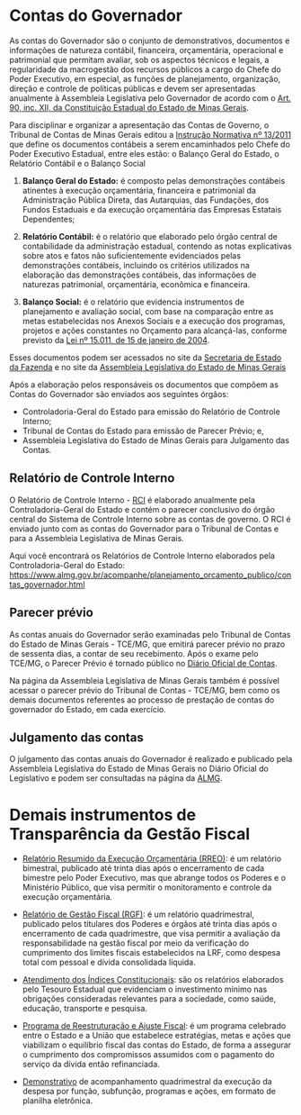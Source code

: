 # Contas do Governador

As contas do Governador são o conjunto de demonstrativos, documentos e informações de natureza contábil, financeira, orçamentária, operacional e patrimonial que permitam avaliar, sob os aspectos técnicos e legais, a regularidade da macrogestão dos recursos públicos a cargo do Chefe do Poder Executivo, em especial, as funções de planejamento, organização, direção e controle de políticas públicas e devem ser apresentadas anualmente à Assembleia Legislativa pelo Governador de acordo com o [Art. 90, inc. XII, da Constituição Estadual do Estado de Minas Gerais](https://www.almg.gov.br/export/sites/default/consulte/legislacao/Downloads/pdfs/ConstituicaoEstadual.pdf).

Para disciplinar e organizar a apresentação das Contas de Governo, o Tribunal de Contas de Minas Gerais editou a [Instrução Normativa nº 13/2011](https://www.tce.mg.gov.br/projetocontas/atos/IN-13-11.pdf) que define os documentos contábeis a serem encaminhados pelo Chefe do Poder Executivo Estadual, entre eles estão: o Balanço Geral do Estado, o Relatório Contábil e o Balanço Social

1. 	**Balanço Geral do Estado:** é composto pelas demonstrações contábeis atinentes à execução orçamentária, financeira e patrimonial da Administração Pública Direta, das Autarquias, das Fundações, dos Fundos Estaduais e da execução orçamentária das Empresas Estatais Dependentes;

2. **Relatório Contábil:** é o relatório que elaborado pelo órgão central de contabilidade da administração estadual, contendo as notas explicativas sobre atos e fatos não suficientemente evidenciados pelas demonstrações contábeis, incluindo os critérios utilizados na elaboração das demonstrações contábeis, das informações de naturezas patrimonial, orçamentária, econômica e financeira.

3. **Balanço Social:** é o relatório que evidencia instrumentos de planejamento e avaliação social, com base na comparação entre as metas estabelecidas nos Anexos Sociais e a execução dos programas, projetos e ações constantes no Orçamento para alcançá-las, conforme previsto da [Lei nº 15.011, de 15 de janeiro de 2004](https://www.almg.gov.br/consulte/legislacao/completa/completa.html?tipo=LEI&num=15011&comp=&ano=2004).

Esses documentos podem ser acessados no site da [Secretaria de Estado da Fazenda](http://www.fazenda.mg.gov.br/governo/contadoria_geral/relatorio_contabil/) e no site da [Assembleia Legislativa do Estado de Minas Gerais](https://www.almg.gov.br/acompanhe/planejamento_orcamento_publico/contas_governador.html)

Após a elaboração pelos responsáveis os documentos que compõem as Contas do Governador são enviados aos seguintes órgãos:

* Controladoria-Geral do Estado para emissão do Relatório de Controle Interno; 
* Tribunal de Contas do Estado para emissão de Parecer Prévio; e,
* Assembleia Legislativa do Estado de Minas Gerais para Julgamento das Contas.

## Relatório de Controle Interno

O Relatório de Controle Interno - [RCI](https://www.tce.mg.gov.br/IMG/Legislacao/legiscont/Instrucoes%20Normativas/IN_2011/IN-13-11.pdf) é elaborado anualmente pela Controladoria-Geral do Estado e contém o parecer conclusivo do órgão central do Sistema de Controle Interno sobre as contas de governo. O RCI é enviado junto com as contas do Governador para o Tribunal de Contas e para a Assembleia Legislativa de Minas Gerais.

Aqui você encontrará os Relatórios de Controle Interno elaborados pela Controladoria-Geral do Estado:
https://www.almg.gov.br/acompanhe/planejamento_orcamento_publico/contas_governador.html

## Parecer prévio

As contas anuais do Governador serão examinadas pelo Tribunal de Contas do Estado de Minas Gerais - TCE/MG, que emitirá parecer prévio no prazo de sessenta dias, a contar de seu recebimento. Após o exame pelo TCE/MG, o Parecer Prévio é tornado público no [Diário Oficial de Contas](https://www.almg.gov.br/acompanhe/planejamento_orcamento_publico/contas_tcemg.html).

Na página da Assembleia Legislativa de Minas Gerais também é possível acessar o parecer prévio do Tribunal de Contas - TCE/MG, bem como os demais documentos referentes ao processo de prestação de contas do governador do Estado, em cada exercício.

## Julgamento das contas

O julgamento das contas anuais do Governador é realizado e publicado pela Assembleia Legislativa do Estado de Minas Gerais no Diário Oficial do Legislativo e podem ser consultadas na página da [ALMG](https://www.almg.gov.br/consulte/legislacao/index.html?aba=js_tabLegislacaoMineira&subaba=js_tabLegislacaoMineiraSimples&tipoPesquisa=simples&pageNum=1&sltNorma=Resolucao&txtNum=&txtAno=&txtAss=CONTAS+E+GOVERNADOR+E+APROVACAO&txtPerIni=&txtPerFim=&tipoOrdem=2&sltResultPagina=10).

# Demais instrumentos de Transparência da Gestão Fiscal

- [Relatório Resumido da Execução Orçamentária (RREO)](http://www.fazenda.mg.gov.br/governo/contadoria_geral/lei_responsabilidade_fiscal/): é um relatório bimestral, publicado até trinta dias após o encerramento de cada bimestre pelo Poder Executivo, mas que abrange todos os Poderes e o Ministério Público, que visa permitir o monitoramento e controle da execução orçamentária.

- [Relatório de Gestão Fiscal (RGF)](http://www.fazenda.mg.gov.br/governo/contadoria_geral/lei_responsabilidade_fiscal/): é um relatório quadrimestral, publicado pelos titulares dos Poderes e órgãos até trinta dias após o encerramento de cada quadrimestre, que visa permitir a avaliação da responsabilidade na gestão fiscal por meio da verificação do cumprimento dos limites fiscais estabelecidos na LRF, como despesa total com pessoal e dívida consolidada líquida.

- [Atendimento dos Índices Constitucionais](http://www.fazenda.mg.gov.br/governo/contadoria_geral/atendimentos_constitucionais/index_novo_indices2020.html): são os relatórios elaborados pelo Tesouro Estadual que evidenciam o investimento mínimo nas obrigações consideradas relevantes para a sociedade, como saúde, educação, transporte e pesquisa.

- [Programa de Reestruturação e Ajuste Fiscal](http://www.fazenda.mg.gov.br/governo/contadoria_geral/programadeajuste/): é um programa celebrado entre o Estado e a União que estabelece estratégias, metas e ações que viabilizam o equilíbrio fiscal das contas do Estado, de forma a assegurar o cumprimento dos compromissos assumidos com o pagamento do serviço da dívida então refinanciada.

- [Demonstrativo](http://www.fazenda.mg.gov.br/governo/contadoria_geral/demonstrativos_ldo/) de acompanhamento quadrimestral da execução da despesa por função, subfunção, programas e ações, em formato de planilha eletrônica.





